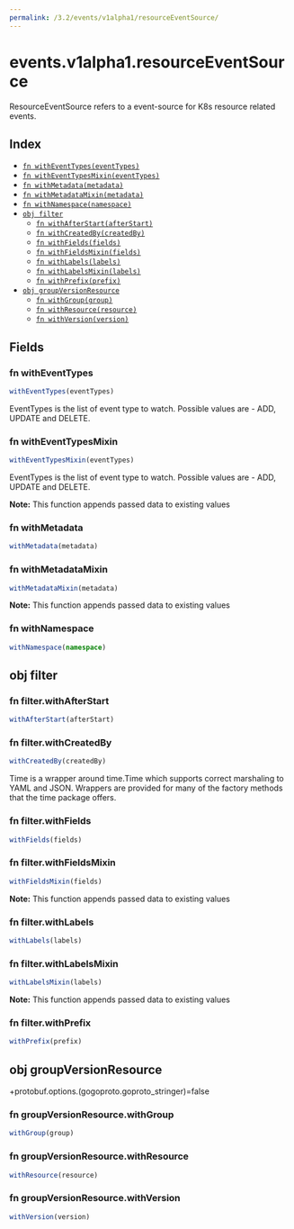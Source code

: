```yaml
---
permalink: /3.2/events/v1alpha1/resourceEventSource/
---
```


# events.v1alpha1.resourceEventSource

ResourceEventSource refers to a event-source for K8s resource related events.

## Index

* [`fn withEventTypes(eventTypes)`](#fn-witheventtypes)
* [`fn withEventTypesMixin(eventTypes)`](#fn-witheventtypesmixin)
* [`fn withMetadata(metadata)`](#fn-withmetadata)
* [`fn withMetadataMixin(metadata)`](#fn-withmetadatamixin)
* [`fn withNamespace(namespace)`](#fn-withnamespace)
* [`obj filter`](#obj-filter)
  * [`fn withAfterStart(afterStart)`](#fn-filterwithafterstart)
  * [`fn withCreatedBy(createdBy)`](#fn-filterwithcreatedby)
  * [`fn withFields(fields)`](#fn-filterwithfields)
  * [`fn withFieldsMixin(fields)`](#fn-filterwithfieldsmixin)
  * [`fn withLabels(labels)`](#fn-filterwithlabels)
  * [`fn withLabelsMixin(labels)`](#fn-filterwithlabelsmixin)
  * [`fn withPrefix(prefix)`](#fn-filterwithprefix)
* [`obj groupVersionResource`](#obj-groupversionresource)
  * [`fn withGroup(group)`](#fn-groupversionresourcewithgroup)
  * [`fn withResource(resource)`](#fn-groupversionresourcewithresource)
  * [`fn withVersion(version)`](#fn-groupversionresourcewithversion)

## Fields

### fn withEventTypes

```ts
withEventTypes(eventTypes)
```

EventTypes is the list of event type to watch.
Possible values are - ADD, UPDATE and DELETE.

### fn withEventTypesMixin

```ts
withEventTypesMixin(eventTypes)
```

EventTypes is the list of event type to watch.
Possible values are - ADD, UPDATE and DELETE.

**Note:** This function appends passed data to existing values

### fn withMetadata

```ts
withMetadata(metadata)
```



### fn withMetadataMixin

```ts
withMetadataMixin(metadata)
```



**Note:** This function appends passed data to existing values

### fn withNamespace

```ts
withNamespace(namespace)
```



## obj filter



### fn filter.withAfterStart

```ts
withAfterStart(afterStart)
```



### fn filter.withCreatedBy

```ts
withCreatedBy(createdBy)
```

Time is a wrapper around time.Time which supports correct marshaling to YAML and JSON.  Wrappers are provided for many of the factory methods that the time package offers.

### fn filter.withFields

```ts
withFields(fields)
```



### fn filter.withFieldsMixin

```ts
withFieldsMixin(fields)
```



**Note:** This function appends passed data to existing values

### fn filter.withLabels

```ts
withLabels(labels)
```



### fn filter.withLabelsMixin

```ts
withLabelsMixin(labels)
```



**Note:** This function appends passed data to existing values

### fn filter.withPrefix

```ts
withPrefix(prefix)
```



## obj groupVersionResource

+protobuf.options.(gogoproto.goproto_stringer)=false

### fn groupVersionResource.withGroup

```ts
withGroup(group)
```



### fn groupVersionResource.withResource

```ts
withResource(resource)
```



### fn groupVersionResource.withVersion

```ts
withVersion(version)
```

